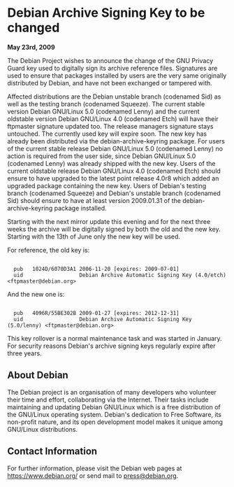 
Debian Archive Signing Key to be changed
========================================


**May 23rd, 2009**


The Debian Project wishes to announce the change of the GNU Privacy
Guard key used to digitally sign its archive reference files. Signatures
are used to ensure that packages installed by users are the very same
originally distributed by Debian, and have not been exchanged or
tampered with.


Affected distributions are the Debian unstable branch (codenamed Sid)
as well as the testing branch (codenamed Squeeze). The current stable
version Debian GNU/Linux 5.0 (codenamed Lenny) and the current
oldstable version Debian GNU/Linux 4.0 (codenamed Etch) will have
their ftpmaster signature updated too. The release managers signature
stays untouched.
The currently used key will expire soon. The new key has already been
distributed via the debian-archive-keyring package. For users of the
current stable release Debian GNU/Linux 5.0 (codenamed Lenny) no
action is required from the user side, since Debian GNU/Linux 5.0
(codenamed Lenny) was already shipped with the new key. Users of the
current oldstable release Debian GNU/Linux 4.0 (codenamed Etch) should
ensure to have upgraded to the latest point release 4.0r8 which added an
upgraded package containing the new key. Users of Debian's testing
branch (codenamed Squeeze) and Debian's unstable branch (codenamed
Sid) should ensure to have at least version 2009.01.31 of the
debian-archive-keyring package installed.


Starting with the next mirror update this evening and for the next three
weeks the archive will be digitally signed by both the old and the new
key. Starting with the 13th of June only the new key will be used.


For reference, the old key is:



```

  pub   1024D/6070D3A1 2006-11-20 [expires: 2009-07-01]
  uid                  Debian Archive Automatic Signing Key (4.0/etch) <ftpmaster@debian.org>

```

And the new one is:



```

  pub   4096R/55BE302B 2009-01-27 [expires: 2012-12-31]
  uid                  Debian Archive Automatic Signing Key (5.0/lenny) <ftpmaster@debian.org>

```

This key rollover is a normal maintenance task and was started in
January. For security reasons Debian's archive signing keys regularly
expire after three years.


About Debian
------------


The Debian project is an organisation of many developers who volunteer their
time and effort, collaborating via the Internet. Their tasks include
maintaining and updating Debian GNU/Linux which is a free distribution of the
GNU/Linux operating system. Debian's dedication to Free Software, its
non-profit nature, and its open development model makes it unique among
GNU/Linux distributions.


Contact Information
-------------------


For further information, please visit the Debian web pages at
<https://www.debian.org/> or send mail to
<press@debian.org>.




